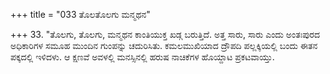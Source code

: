 +++
title = "033 ತೊಲತೊಲಗು ಮನ್ಮಥನ"

+++
33. "ತೊಲಗು, ತೊಲಗು, ಮನ್ಮಥನ ಕಾಂತಿಯುಕ್ತ ಖಡ್ಗ ಬರುತ್ತಿದೆ. ಅತ್ತ ಸಾರು, ಸಾರು ಎಂದು ಅಂತಃಪುರದ ಅಧಿಕಾರಿಗಳ ಸಮೂಹ ಮುಂದಿನ ಗುಂಪನ್ನು ಚದುರಿಸಿತು.  ಕಮಲಮುಖಿಯಾದ ದ್ರೌಪದಿ ಪಲ್ಲಕ್ಕಿಯಲ್ಲಿ ಬಂದು ಈತನ ಪಕ್ಕದಲ್ಲಿ ಇಳಿದಳು. ಆ ಕ್ಷಣವೆ ಅವಳಲ್ಲಿ ಮನಸ್ಸಿನಲ್ಲಿ ಹರುಷ ನಾಚಿಕೆಗಳ ಹೊಯ್ದಾಟ ಪ್ರಕಟವಾಯ್ತು.